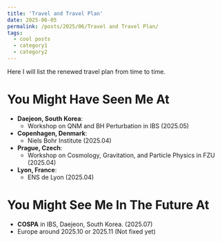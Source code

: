 ```yaml
---
title: 'Travel and Travel Plan'
date: 2025-06-05
permalink: /posts/2025/06/Travel and Travel Plan/
tags:
  - cool posts
  - category1
  - category2
---
```


Here I will list the renewed travel plan from time to time. 

You Might Have Seen Me At
======
* **Daejeon, South Korea**:
  - Workshop on QNM and BH Perturbation in IBS (2025.05)
* **Copenhagen, Denmark**:
  - Niels Bohr Institute (2025.04)
* **Prague, Czech**:
  - Workshop on Cosmology, Gravitation, and Particle Physics in FZU (2025.04)
* **Lyon, France**:
  - ENS de Lyon (2025.04)


You Might See Me In The Future At
======
* **COSPA** in IBS, Daejeon, South Korea. (2025.07)
* Europe around 2025.10 or 2025.11 (Not fixed yet)

